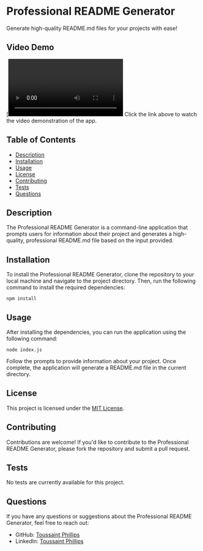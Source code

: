 # Professional README Generator

Generate high-quality README.md files for your projects with ease!

## Video Demo

[![Watch the Video Demo](Demo_vid.mp4)
Click the link above to watch the video demonstration of the app.

## Table of Contents

- [Description](#description)
- [Installation](#installation)
- [Usage](#usage)
- [License](#license)
- [Contributing](#contributing)
- [Tests](#tests)
- [Questions](#questions)

## Description

The Professional README Generator is a command-line application that prompts users for information about their project and generates a high-quality, professional README.md file based on the input provided.

## Installation

To install the Professional README Generator, clone the repository to your local machine and navigate to the project directory. Then, run the following command to install the required dependencies:

```
npm install
```

## Usage

After installing the dependencies, you can run the application using the following command:

```
node index.js
```

Follow the prompts to provide information about your project. Once complete, the application will generate a README.md file in the current directory.

## License

This project is licensed under the [MIT License](LICENSE).

## Contributing

Contributions are welcome! If you'd like to contribute to the Professional README Generator, please fork the repository and submit a pull request.

## Tests

No tests are currently available for this project.

## Questions

If you have any questions or suggestions about the Professional README Generator, feel free to reach out:

- GitHub: [Toussaint Phillips](https://github.com/toussaintphillips)
- LinkedIn: [Toussaint Phillips](https://www.linkedin.com/in/toussaintphillips/)
```



